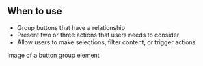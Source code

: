 ## When to use

- Group buttons that have a relationship
- Present two or three actions that users needs to consider
- Allow users to make selections, filter content, or trigger actions

<div id="overview-image-description" class="visually-hidden">
  Image of a button group element
</div>

